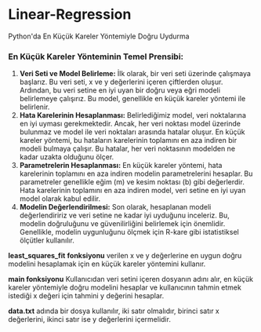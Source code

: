 # Linear-Regression
Python'da En Küçük Kareler Yöntemiyle Doğru Uydurma 
### **En Küçük Kareler Yönteminin Temel Prensibi:**

1. **Veri Seti ve Model Belirleme:** İlk olarak, bir veri seti üzerinde çalışmaya başlarız. Bu veri seti, x ve y değerlerini içeren çiftlerden oluşur. Ardından, bu veri setine en iyi uyan bir doğru veya eğri modeli belirlemeye çalışırız. Bu model, genellikle en küçük kareler yöntemi ile belirlenir.
2. **Hata Karelerinin Hesaplanması:** Belirlediğimiz model, veri noktalarına en iyi uyması gerekmektedir. Ancak, her veri noktası model üzerinde bulunmaz ve model ile veri noktaları arasında hatalar oluşur. En küçük kareler yöntemi, bu hataların karelerinin toplamını en aza indiren bir modeli bulmaya çalışır. Bu hatalar, her veri noktasının modelden ne kadar uzakta olduğunu ölçer.
3. **Parametrelerin Hesaplanması:** En küçük kareler yöntemi, hata karelerinin toplamını en aza indiren modelin parametrelerini hesaplar. Bu parametreler genellikle eğim (m) ve kesim noktası (b) gibi değerlerdir. Hata karelerinin toplamını en aza indiren model, veri setine en iyi uyan model olarak kabul edilir.
4. **Modelin Değerlendirilmesi:** Son olarak, hesaplanan modeli değerlendiririz ve veri setine ne kadar iyi uyduğunu inceleriz. Bu, modelin doğruluğunu ve güvenilirliğini belirlemek için önemlidir. Genellikle, modelin uygunluğunu ölçmek için R-kare gibi istatistiksel ölçütler kullanılır.

   
**least_squares_fit** **fonksiyonu** verilen x ve y değerlerine en uygun doğru modelini hesaplamak için en küçük kareler yöntemini kullanır.

**main fonksiyonu** Kullanıcıdan veri setini içeren dosyanın adını alır, en küçük kareler yöntemiyle doğru modelini hesaplar ve kullanıcının tahmin etmek istediği x değeri için tahmini y değerini hesaplar.

**data.txt** adında bir dosya kullanılır, iki satır olmalıdır, birinci satır x değerlerini, ikinci satır ise y değerlerini içermelidir.
